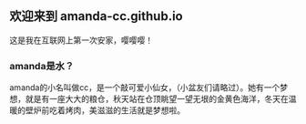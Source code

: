 ## 欢迎来到 amanda-cc.github.io

这是我在互联网上第一次安家，嘤嘤嘤！

### amanda是水？

amanda的小名叫做cc，是一个敲可爱小仙女，（小盆友们请略过）。她有一个梦想，就是有一座大大的粮仓，秋天站在仓顶眺望一望无垠的金黄色海洋，冬天在温暖的壁炉前吃着烤肉，美滋滋的生活就是梦想啦。


